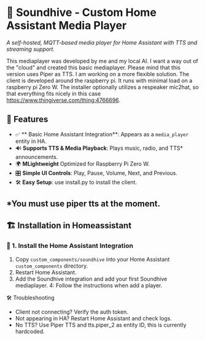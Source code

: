 # 🎵 Soundhive - Custom Home Assistant Media Player
*A self-hosted, MQTT-based media player for Home Assistant with TTS and streaming support.*

This mediaplayer was developed by me and my local AI. I want a way out of the "cloud" and created this basic mediaplayer.
Please mind that this version uses Piper as TTS. I am working on a more flexible solution. The client is developed around the raspberry pi. It runs with minimal load on a raspberry pi Zero W. The installer optionally utilizes a respeaker mic2hat, so that everything fits nicely in this case https://www.thingiverse.com/thing:4766696.

## 🚀 Features
- ✅ ** Basic Home Assistant Integration**: Appears as a `media_player` entity in HA.
- 🔊 **Supports TTS & Media Playback**: Plays music, radio, and TTS* announcements.
- 🌍 **MLightweight** Optimized for Raspberry Pi Zero W.
- 🎛️ **Simple UI Controls**: Play, Pause, Volume, Next, and Previous.
- 🛠️ **Easy Setup**: use install.py to install the client.

*You must use piper tts at the moment.
---

## 🏗️ Installation in Homeassistant

### 📌 1. Install the Home Assistant Integration
1. Copy `custom_components/soundhive` into your Home Assistant `custom_components` directory.
2. Restart Home Assistant.
3. Add the Soundhive integration and add your first Soundhive mediaplayer.
4: Follow the instructions when add a player.

🛠️ Troubleshooting
- Client not connecting? Verify the auth token.
- Not appearing in HA? Restart Home Assistant and check logs.
- No TTS? Use Piper TTS and tts.piper_2 as entity ID, this is currently hardcoded.
